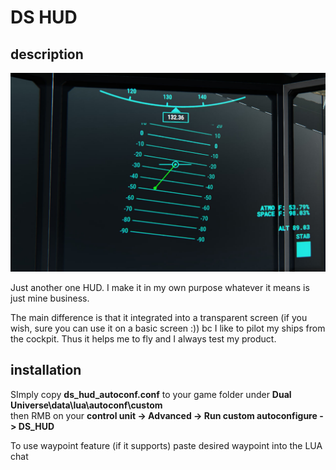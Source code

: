 # DS HUD

## description

![](assets/screen.jpg)

Just another one HUD.
I make it in my own purpose whatever it means is just mine business.

The main difference is that it integrated into a transparent screen (if you wish, sure you can use it on a basic screen :)) bc I like to pilot my ships from the cockpit. Thus it helps me to fly and I always test my product.

## installation
SImply copy **ds_hud_autoconf.conf** to your game folder under **Dual Universe\data\lua\autoconf\custom** <br/>
then RMB on your **control unit -> Advanced -> Run custom autoconfigure -> DS_HUD**

To use waypoint feature (if it supports) paste desired waypoint into the LUA chat
